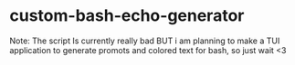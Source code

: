 # custom-bash-echo-generator

Note: The script Is currently really bad BUT i am planning to make a TUI application to generate promots and colored text for bash, so just wait <3
